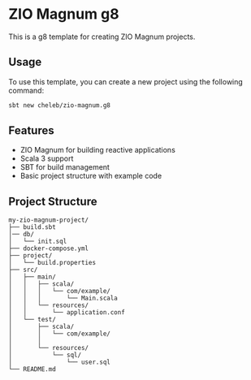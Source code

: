 # ZIO Magnum g8

This is a g8 template for creating ZIO Magnum projects.

## Usage

To use this template, you can create a new project using the following command:

```bash
sbt new cheleb/zio-magnum.g8
```

## Features

- ZIO Magnum for building reactive applications
- Scala 3 support
- SBT for build management
- Basic project structure with example code

## Project Structure

```
my-zio-magnum-project/
├── build.sbt
│── db/
│   └── init.sql
├── docker-compose.yml
├── project/
│   └── build.properties
├── src/
│   ├── main/
│   │   ├── scala/
│   │   │   └── com/example/
│   │   │       └── Main.scala
│   │   └── resources/
│   │       └── application.conf
│   └── test/
│       ├── scala/
│       │   └── com/example/
│       │
│       └── resources/
│           └── sql/
│               └── user.sql
└── README.md
```